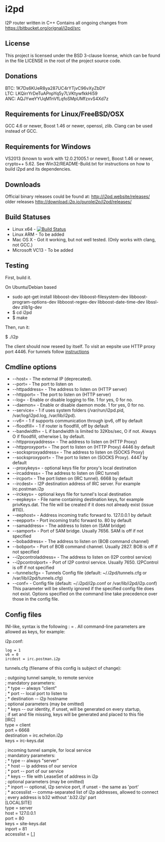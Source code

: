 i2pd
====

I2P router written in C++
Contains all ongoing changes from https://bitbucket.org/orignal/i2pd/src

License
-------

This project is licensed under the BSD 3-clause license, which can be found in the file
LICENSE in the root of the project source code.

Donations
---------

BTC: 1K7Ds6KUeR8ya287UC4rYTjvC96vXyZbDY   
LTC: LKQirrYrDeTuAPnpYq5y7LVKtywfkkHi59   
ANC: AQJYweYYUqM1nVfLqfoSMpUMfzxvS4Xd7z

Requirements for Linux/FreeBSD/OSX
----------------------------------

GCC 4.6 or newer, Boost 1.46 or newer, openssl, zlib. Clang can be used instead of
GCC.

Requirements for Windows
------------------------

VS2013 (known to work with 12.0.21005.1 or newer), Boost 1.46 or newer,
crypto++ 5.62. See Win32/README-Build.txt for instructions on how to build i2pd
and its dependencies.

Downloads
------------

Official binary releases could be found at:
http://i2pd.website/releases/   
older releases
http://download.i2p.io/purplei2p/i2pd/releases/


Build Statuses
---------------

- Linux x64      - [![Build Status](https://jenkins.greyhat.no/buildStatus/icon?job=i2pd-linux)](https://jenkins.nordcloud.no/job/i2pd-linux/)
- Linux ARM      - To be added
- Mac OS X       - Got it working, but not well tested. (Only works with clang, not GCC.)
- Microsoft VC13 - To be added


Testing
-------

First, build it.

On Ubuntu/Debian based
* sudo apt-get install libboost-dev libboost-filesystem-dev libboost-program-options-dev libboost-regex-dev libboost-date-time-dev libssl-dev zlib1g-dev 
* $ cd i2pd
* $ make

Then, run it:

$ ./i2p

The client should now reseed by itself.
To visit an eepsite use HTTP proxy port 4446.
For tunnels follow [instructions](https://github.com/PurpleI2P/i2pd/wiki/tunnels.cfg)


Cmdline options
---------------

* --host=               - The external IP (deprecated). 
* --port=               - The port to listen on
* --httpaddress=        - The address to listen on (HTTP server)
* --httpport=           - The port to listen on (HTTP server)
* --log=                - Enable or disable logging to file. 1 for yes, 0 for no.
* --daemon=             - Enable or disable daemon mode. 1 for yes, 0 for no.
* --service=            - 1 if uses system folders (/var/run/i2pd.pid, /var/log/i2pd.log, /var/lib/i2pd).
* --v6=                 - 1 if supports communication through ipv6, off by default
* --floodfill=          - 1 if router is floodfill, off by default
* --bandwidth=          - L if bandwidth is limited to 32Kbs/sec, O if not. Always O if floodfill, otherwise L by default.
* --httpproxyaddress=   - The address to listen on (HTTP Proxy)
* --httpproxyport=      - The port to listen on (HTTP Proxy) 4446 by default
* --socksproxyaddress=  - The address to listen on (SOCKS Proxy)
* --socksproxyport=     - The port to listen on (SOCKS Proxy). 4447 by default
* --proxykeys=          - optional keys file for proxy's local destination
* --ircaddress=         - The address to listen on (IRC tunnel)
* --ircport=            - The port listen on (IRC tunnel). 6668 by default
* --ircdest=            - I2P destination address of IRC server. For example irc.postman.i2p
* --irckeys=            - optional keys file for tunnel's local destination 
* --eepkeys=            - File name containing destination keys, for example privKeys.dat.
                          The file will be created if it does not already exist (issue #110).
* --eephost=            - Address incoming trafic forward to. 127.0.0.1 by default
* --eepport=            - Port incoming trafic forward to. 80 by default
* --samaddress=         - The address to listen on (SAM bridge)
* --samport=            - Port of SAM bridge. Usually 7656. SAM is off if not specified
* --bobaddress=         - The address to listen on (BOB command channel)
* --bobport=            - Port of BOB command channel. Usually 2827. BOB is off if not specified
* --i2pcontroladdress=  - The address to listen on (I2P control service)
* --i2pcontrolport=     - Port of I2P control service. Usually 7650. I2PControl is off if not specified
* --tunnelscfg=         - Tunnels Config file (default: ~/.i2pd/tunnels.cfg or /var/lib/i2pd/tunnels.cfg)
* --conf=               - Config file (default: ~/.i2pd/i2p.conf or /var/lib/i2pd/i2p.conf)
                          This parameter will be silently ignored if the specified config file does not exist.
                          Options specified on the command line take precedence over those in the config file.

Config files
------------

INI-like, syntax is the following : <key> = <value>.
All command-line parameters are allowed as keys, for example:

i2p.conf:

	log = 1
	v6 = 0
	ircdest = irc.postman.i2p

tunnels.cfg (filename of this config is subject of change):

  ; outgoing tunnel sample, to remote service   
  ; mandatory parameters:   
  ; * type -- always "client"  
  ; * port -- local port to listen to   
  ; * destination -- i2p hostname   
  ; optional parameters (may be omitted)   
  ; * keys -- our identity, if unset, will be generated on every startup,   
  ;     if set and file missing, keys will be generated and placed to this file   
	[IRC]   
	type = client   
	port = 6668   
	destination = irc.echelon.i2p   
	keys = irc-keys.dat   
   
  ; incoming tunnel sample, for local service   
  ; mandatory parameters:   
  ; * type -- always "server"   
  ; * host -- ip address of our service   
  ; * port -- port of our service   
  ; * keys -- file with LeaseSet of address in i2p   
  ; optional parameters (may be omitted)   
  ; * inport -- optional, i2p service port, if unset - the same as 'port'   
  ; * accesslist -- comma-separated list of i2p addresses, allowed to connect   
  ;    every address is b32 without '.b32.i2p' part   
	[LOCALSITE]   
	type = server   
	host = 127.0.0.1   
	port = 80   
	keys = site-keys.dat   
	inport = 81   
	accesslist = <b32>[,<b32>]   
